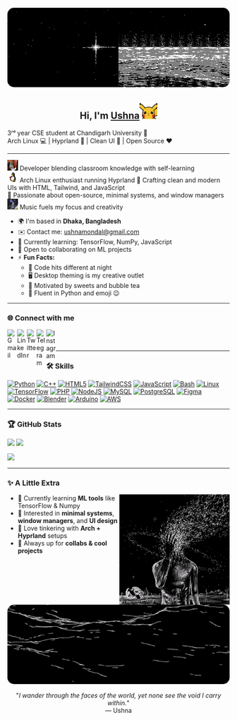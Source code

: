 <p align="center">
  <img src="https://raw.githubusercontent.com/not-Ushna/not-Ushna/main/void.gif" 
       width="100%" height="180px" 
       style="border-radius: 15px;" />
</p>

<h2 align="center">Hi, I'm <a href="https://github.com/not-Ushna">Ushna</a><img src="https://raw.githubusercontent.com/not-Ushna/not-Ushna/main/pikahello.gif" width="40px" height="40px"></h2>

3ʳᵈ year CSE student at Chandigarh University 🏫  
Arch Linux 💻 | Hyprland 🧠 | Clean UI 🎨 | Open Source ❤️

---

<img src="https://raw.githubusercontent.com/not-Ushna/not-Ushna/main/dev.gif" width="24px" height="24px"> Developer blending classroom knowledge with self-learning  
<img src="https://raw.githubusercontent.com/not-Ushna/not-Ushna/main/linux.gif" width="24px" height="24px"> Arch Linux enthusiast running Hyprland 
🎨 Crafting clean and modern UIs with HTML, Tailwind, and JavaScript  
🧠 Passionate about open-source, minimal systems, and window managers  
<img src="https://raw.githubusercontent.com/not-Ushna/not-Ushna/main/peace.gif" width="24px" height="24px"> Music fuels my focus and creativity

- 🌍 I'm based in **Dhaka, Bangladesh**  
- ✉️ Contact me: [ushnamondal@gmail.com](mailto:ushnamondal@gmail.com)  
- 🧠 Currently learning: TensorFlow, NumPy, JavaScript  
- 🤝 Open to collaborating on ML projects  
- ⚡ **Fun Facts:**  
  - 🌙 Code hits different at night  
  - 🖥️ Desktop theming is my creative outlet  
  - 🍰 Motivated by sweets and bubble tea  
  - 🐍 Fluent in Python and emoji 😉

---

### 🌐 Connect with me

<p align="left">
<a href="mailto:ushnamondal@gmail.com"><img align="left" alt="Gmail" width="22px" src="https://cdn.jsdelivr.net/npm/simple-icons@v3/icons/gmail.svg"/></a>
<a href="https://www.linkedin.com/in/ushnamondal" target="_blank"><img align="left" alt="LinkedIn" width="22px" src="https://cdn.jsdelivr.net/npm/simple-icons@v3/icons/linkedin.svg"/></a>
<a href="https://twitter.com/" target="_blank"><img align="left" alt="Twitter" width="22px" src="https://cdn.jsdelivr.net/npm/simple-icons@v3/icons/twitter.svg"/></a>
<a href="https://t.me/" target="_blank"><img align="left" alt="Telegram" width="22px" src="https://cdn.jsdelivr.net/npm/simple-icons@v3/icons/telegram.svg"/></a>
<a href="https://www.instagram.com/" target="_blank"><img align="left" alt="Instagram" width="22px" src="https://cdn.jsdelivr.net/npm/simple-icons@v3/icons/instagram.svg"/></a>
</p>

<br/>
<br/>

---

### 🛠️ Skills

<p align="left">
<a href="https://www.python.org/" target="_blank"><img src="https://raw.githubusercontent.com/danielcranney/readme-generator/main/public/icons/skills/python-colored.svg" width="36" height="36" alt="Python" /></a>
<a href="https://docs.microsoft.com/en-us/cpp/" target="_blank"><img src="https://raw.githubusercontent.com/danielcranney/readme-generator/main/public/icons/skills/cplusplus-colored.svg" width="36" height="36" alt="C++" /></a>
<a href="https://developer.mozilla.org/en-US/docs/Glossary/HTML5" target="_blank"><img src="https://raw.githubusercontent.com/danielcranney/readme-generator/main/public/icons/skills/html5-colored.svg" width="36" height="36" alt="HTML5" /></a>
<a href="https://tailwindcss.com/" target="_blank"><img src="https://raw.githubusercontent.com/danielcranney/readme-generator/main/public/icons/skills/tailwindcss-colored.svg" width="36" height="36" alt="TailwindCSS" /></a>
<a href="https://developer.mozilla.org/en-US/docs/Web/JavaScript" target="_blank"><img src="https://raw.githubusercontent.com/danielcranney/readme-generator/main/public/icons/skills/javascript-colored.svg" width="36" height="36" alt="JavaScript" /></a>
<a href="https://www.gnu.org/software/bash/" target="_blank"><img src="https://raw.githubusercontent.com/danielcranney/readme-generator/main/public/icons/skills/gnubash.svg" width="36" height="36" alt="Bash" /></a>
<a href="https://www.linux.org" target="_blank"><img src="https://raw.githubusercontent.com/danielcranney/readme-generator/main/public/icons/skills/linux-colored.svg" width="36" height="36" alt="Linux" /></a>
<a href="https://www.tensorflow.org/" target="_blank"><img src="https://raw.githubusercontent.com/danielcranney/readme-generator/main/public/icons/skills/tensorflow-colored.svg" width="36" height="36" alt="TensorFlow" /></a>
<a href="https://www.php.net/" target="_blank"><img src="https://raw.githubusercontent.com/danielcranney/readme-generator/main/public/icons/skills/php-colored.svg" width="36" height="36" alt="PHP" /></a>
<a href="https://nodejs.org/en/" target="_blank"><img src="https://raw.githubusercontent.com/danielcranney/readme-generator/main/public/icons/skills/nodejs-colored.svg" width="36" height="36" alt="NodeJS" /></a>
<a href="https://www.mysql.com/" target="_blank"><img src="https://raw.githubusercontent.com/danielcranney/readme-generator/main/public/icons/skills/mysql-colored.svg" width="36" height="36" alt="MySQL" /></a>
<a href="https://www.postgresql.org/" target="_blank"><img src="https://raw.githubusercontent.com/danielcranney/readme-generator/main/public/icons/skills/postgresql-colored.svg" width="36" height="36" alt="PostgreSQL" /></a>
<a href="https://www.figma.com/" target="_blank"><img src="https://raw.githubusercontent.com/danielcranney/readme-generator/main/public/icons/skills/figma-colored.svg" width="36" height="36" alt="Figma" /></a>
<a href="https://www.docker.com/" target="_blank"><img src="https://raw.githubusercontent.com/danielcranney/readme-generator/main/public/icons/skills/docker-colored.svg" width="36" height="36" alt="Docker" /></a>
<a href="https://www.blender.org/" target="_blank"><img src="https://raw.githubusercontent.com/danielcranney/readme-generator/main/public/icons/skills/blender-colored.svg" width="36" height="36" alt="Blender" /></a>
<a href="https://store.arduino.cc/" target="_blank"><img src="https://raw.githubusercontent.com/danielcranney/readme-generator/main/public/icons/skills/arduino-colored.svg" width="36" height="36" alt="Arduino" /></a>
<a href="https://aws.amazon.com" target="_blank"><img src="https://raw.githubusercontent.com/danielcranney/readme-generator/main/public/icons/skills/aws-colored-dark.svg" width="36" height="36" alt="AWS" /></a>
</p>

---

### 🏆 GitHub Stats

<p>
  <img height="180em" src="https://github-readme-stats.vercel.app/api?username=not-Ushna&show_icons=true&theme=dracula&hide_border=true&count_private=true" />
  <img height="180em" src="https://github-readme-streak-stats.herokuapp.com/?user=not-Ushna&theme=dracula&hide_border=true" />
</p>

<p>
  <img height="180em" src="https://github-readme-stats.vercel.app/api/top-langs/?username=not-Ushna&layout=compact&langs_count=8&theme=dracula&hide_border=true" />
</p>

---

### ✨ A Little Extra
<img align="right" alt="GIF" src="https://raw.githubusercontent.com/not-Ushna/not-Ushna/main/me%3F.gif" width="250"/>

- 🌱 Currently learning **ML tools** like TensorFlow & Numpy  
- 🧠 Interested in **minimal systems**, **window managers**, and **UI design**  
- 🧰 Love tinkering with **Arch + Hyprland** setups  
- 🫧 Always up for **collabs & cool projects**  


<p align="center">
  <img src="https://raw.githubusercontent.com/not-Ushna/not-Ushna/main/are%20you%20lost%3F.gif" 
       width="100%" height="180px" 
       style="border-radius: 15px;" />
</p>
<p align="center">
  "<em>I wander through the faces of the world, yet none see the void I carry within.</em>"<br/>
  — Ushna
</p>
